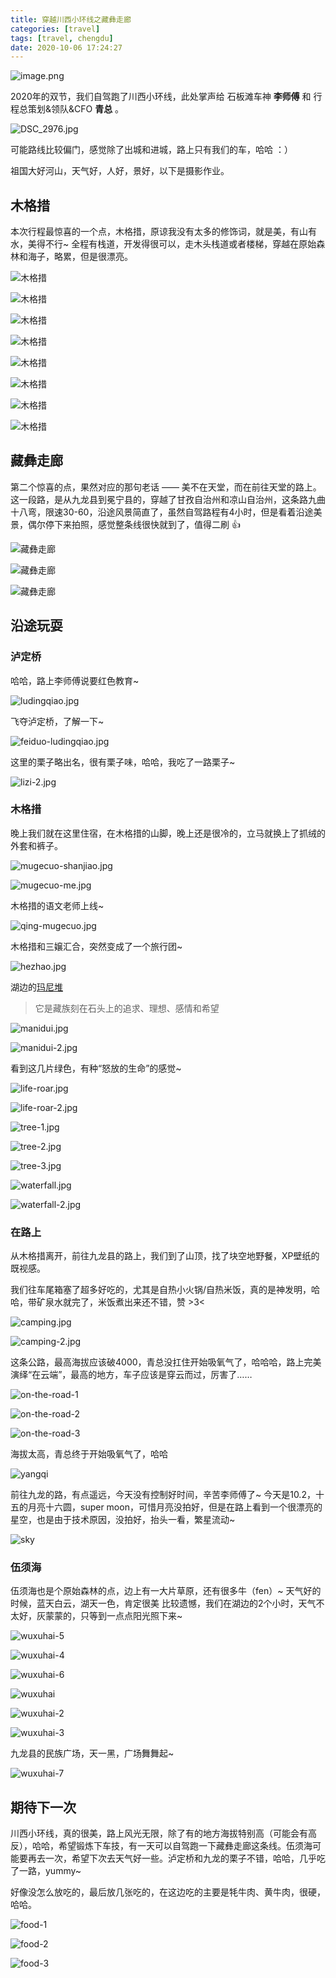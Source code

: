 ```yaml
---
title: 穿越川西小环线之藏彝走廊
categories: [travel]
tags: [travel, chengdu]
date: 2020-10-06 17:24:27
---
```


![image.png](https://static.wuyuying.com/chuanxi-2020/map-yizang.jpeg)

2020年的双节，我们自驾跑了川西小环线，此处掌声给 石板滩车神 **李师傅** 和 行程总策划&领队&CFO **青总** 。

![DSC_2976.jpg](https://static.wuyuying.com/chuanxi-2020/q-and-lishifu.jpg)

可能路线比较偏门，感觉除了出城和进城，路上只有我们的车，哈哈 ：）

祖国大好河山，天气好，人好，景好，以下是摄影作业。

## 木格措

本次行程最惊喜的一个点，木格措，原谅我没有太多的修饰词，就是美，有山有水，美得不行~ 全程有栈道，开发得很可以，走木头栈道或者楼梯，穿越在原始森林和海子，略累，但是很漂亮。

![木格措](https://static.wuyuying.com/chuanxi-2020/mugecuo-1.JPG)

![木格措](https://static.wuyuying.com/chuanxi-2020/mugecuo-2.JPG)

![木格措](https://static.wuyuying.com/chuanxi-2020/mugecuo-7.jpg)

![木格措](https://static.wuyuying.com/chuanxi-2020/mugecuo-8.jpg)

![木格措](https://static.wuyuying.com/chuanxi-2020/mugecuo-3.JPG)

![木格措](https://static.wuyuying.com/chuanxi-2020/mugecuo-4.JPG)

![木格措](https://static.wuyuying.com/chuanxi-2020/mugecuo-5.JPG)

![木格措](https://static.wuyuying.com/chuanxi-2020/mugecuo-6.JPG)

## 藏彝走廊

第二个惊喜的点，果然对应的那句老话 —— 美不在天堂，而在前往天堂的路上。这一段路，是从九龙县到冕宁县的，穿越了甘孜自治州和凉山自治州，这条路九曲十八弯，限速30-60，沿途风景简直了，虽然自驾路程有4小时，但是看着沿途美景，偶尔停下来拍照，感觉整条线很快就到了，值得二刷 👍

![藏彝走廊](https://static.wuyuying.com/chuanxi-2020/zangyizoulang-1.JPG)

![藏彝走廊](https://static.wuyuying.com/chuanxi-2020/zangyizoulang-2.JPG)

![藏彝走廊](https://static.wuyuying.com/chuanxi-2020/zangyizoulang-3.JPG)

## 沿途玩耍

### 泸定桥

哈哈，路上李师傅说要红色教育~

![ludingqiao.jpg](https://static.wuyuying.com/chuanxi-2020/ludingqiao.jpg)

飞夺泸定桥，了解一下~

![feiduo-ludingqiao.jpg](https://static.wuyuying.com/chuanxi-2020/feiduo-ludingqiao.jpg)

这里的栗子略出名，很有栗子味，哈哈，我吃了一路栗子~

![lizi-2.jpg](https://static.wuyuying.com/chuanxi-2020/lizi-2.jpg)

### 木格措

晚上我们就在这里住宿，在木格措的山脚，晚上还是很冷的，立马就换上了抓绒的外套和裤子。

![mugecuo-shanjiao.jpg](https://static.wuyuying.com/chuanxi-2020/mugecuo-shanjiao.jpg)

![mugecuo-me.jpg](https://static.wuyuying.com/chuanxi-2020/mugecuo-me.jpg)

木格措的语文老师上线~

![qing-mugecuo.jpg](https://static.wuyuying.com/chuanxi-2020/qing-mugecuo.jpg)

木格措和三嬢汇合，突然变成了一个旅行团~

![hezhao.jpg](https://static.wuyuying.com/chuanxi-2020/hezhao.jpg)

湖边的[玛尼堆](https://baike.baidu.com/item/%E7%8E%9B%E5%B0%BC%E5%A0%86/4859153)

> 它是藏族刻在石头上的追求、理想、感情和希望

![manidui.jpg](https://static.wuyuying.com/chuanxi-2020/manidui.jpg)

![manidui-2.jpg](https://static.wuyuying.com/chuanxi-2020/manidui-2.jpg)

看到这几片绿色，有种“怒放的生命”的感觉~

![life-roar.jpg](https://static.wuyuying.com/chuanxi-2020/life-roar.jpg)

![life-roar-2.jpg](https://static.wuyuying.com/chuanxi-2020/life-roar-2.jpg)

![tree-1.jpg](https://static.wuyuying.com/chuanxi-2020/tree-1.jpg)

![tree-2.jpg](https://static.wuyuying.com/chuanxi-2020/tree-2.jpg)

![tree-3.jpg](https://static.wuyuying.com/chuanxi-2020/tree-3.jpg)

![waterfall.jpg](https://static.wuyuying.com/chuanxi-2020/waterfall.jpg)

![waterfall-2.jpg](https://static.wuyuying.com/chuanxi-2020/waterfall-2.jpg)

### 在路上

从木格措离开，前往九龙县的路上，我们到了山顶，找了块空地野餐，XP壁纸的既视感。

我们往车尾箱塞了超多好吃的，尤其是自热小火锅/自热米饭，真的是神发明，哈哈，带矿泉水就完了，米饭煮出来还不错，赞 >3<

![camping.jpg](https://static.wuyuying.com/chuanxi-2020/camping.jpg)

![camping-2.jpg](https://static.wuyuying.com/chuanxi-2020/camping-2.jpg)

这条公路，最高海拔应该破4000，青总没扛住开始吸氧气了，哈哈哈，路上完美演绎“在云端”，最高的地方，车子应该是穿云而过，厉害了……

![on-the-road-1](https://static.wuyuying.com/chuanxi-2020/on-the-road-1.jpg)

![on-the-road-2](https://static.wuyuying.com/chuanxi-2020/on-the-road-2.jpg)

![on-the-road-3](https://static.wuyuying.com/chuanxi-2020/on-the-road-3.jpg)

海拔太高，青总终于开始吸氧气了，哈哈

![yangqi](https://static.wuyuying.com/chuanxi-2020/yangqi.jpg)

前往九龙的路，有点遥远，今天没有控制好时间，辛苦李师傅了~ 今天是10.2，十五的月亮十六圆，super moon，可惜月亮没拍好，但是在路上看到一个很漂亮的星空，也是由于技术原因，没拍好，抬头一看，繁星流动~

![sky](https://static.wuyuying.com/chuanxi-2020/sky.jpg)

### 伍须海

伍须海也是个原始森林的点，边上有一大片草原，还有很多牛（fen）~ 天气好的时候，蓝天白云，湖天一色，肯定很美 比较遗憾，我们在湖边的2个小时，天气不太好，灰蒙蒙的，只等到一点点阳光照下来~

![wuxuhai-5](https://static.wuyuying.com/chuanxi-2020/wuxuhai-5.jpg)

![wuxuhai-4](https://static.wuyuying.com/chuanxi-2020/wuxuhai-4.jpg)

![wuxuhai-6](https://static.wuyuying.com/chuanxi-2020/wuxuhai-6.jpg)

![wuxuhai](https://static.wuyuying.com/chuanxi-2020/wuxuhai.jpg)

![wuxuhai-2](https://static.wuyuying.com/chuanxi-2020/wuxuhai-2.jpg)

![wuxuhai-3](https://static.wuyuying.com/chuanxi-2020/wuxuhai-3.jpg)

九龙县的民族广场，天一黑，广场舞舞起~

![wuxuhai-7](https://static.wuyuying.com/chuanxi-2020/wuxuhai-7.jpg)

## 期待下一次

川西小环线，真的很美，路上风光无限，除了有的地方海拔特别高（可能会有高反），哈哈，希望锻炼下车技，有一天可以自驾跑一下藏彝走廊这条线。伍须海可能要再去一次，希望下次去天气好一些。泸定桥和九龙的栗子不错，哈哈，几乎吃了一路，yummy~

好像没怎么放吃的，最后放几张吃的，在这边吃的主要是牦牛肉、黄牛肉，很硬，哈哈。

![food-1](https://static.wuyuying.com/chuanxi-2020/food-1.jpg)

![food-2](https://static.wuyuying.com/chuanxi-2020/food-2.jpg)

![food-3](https://static.wuyuying.com/chuanxi-2020/food-3.jpg)
